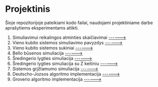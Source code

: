 # Projektinis

Šioje repozitorijoje pateikiami kodo failai, naudojami projektiniame darbe aprašytiems eksperimentams atlikti.

1. Simuliavimui reikalingos atminties skaičiavimai [------>](https://github.com/mariuskriukovas/Projektinis/blob/main/experiments/quantum_scale.py)
2. Vieno kubito sistemos simuliavimo pavyzdys  [------>](https://github.com/mariuskriukovas/Projektinis/blob/main/experiments/qubit_demo.py)
3. Vieno kubito sistemos sukiniai [------>](https://github.com/mariuskriukovas/Projektinis/blob/main/experiments/rotations_demo.py)
4. Bello būsenos simuliacija [------>](https://github.com/mariuskriukovas/Projektinis/blob/main/experiments/multi_qubit_state.py)
5. Šredingerio lygties simuliacija [------>](https://github.com/mariuskriukovas/Projektinis/blob/main/experiments/schrodinger.py)
6. Šredingerio lygties simuliacija su Z keitiniu [------>](https://github.com/mariuskriukovas/Projektinis/blob/main/experiments/schrodinger_with_Z_gates.py)
7. Sistemos grįžtamumo simuliacija [------>](https://github.com/mariuskriukovas/Projektinis/blob/main/experiments/schrodinger_inverse.py)
8. Deutscho-Jozsos algoritmo implementacija [------>](https://github.com/mariuskriukovas/Projektinis/blob/main/experiments/deutsch-jozsa.py)
9. Groverio algoritmo implementacija  [------>](https://github.com/mariuskriukovas/Projektinis/blob/main/experiments/grover.py)
